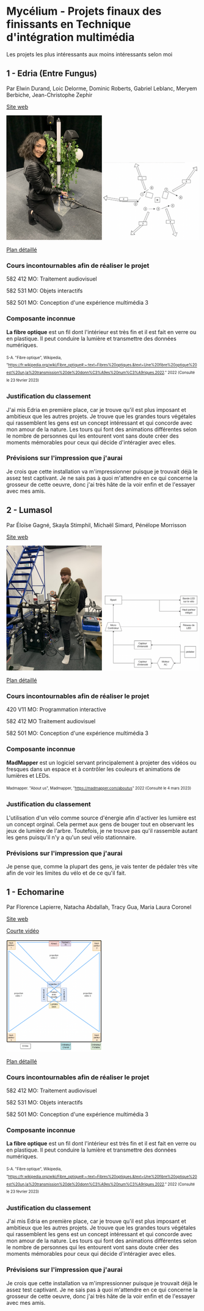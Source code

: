 # Mycélium - Projets finaux des finissants en Technique d'intégration multimédia
Les projets les plus intéressants aux moins intéressants selon moi

## 1 - Edria (Entre Fungus)
Par Elwin Durand, Loic Delorme, Dominic Roberts, Gabriel Leblanc, Meryem Berbiche, Jean-Christophe Zephir

[Site web](https://tim-montmorency.com/2023/projets/ENTRE-FUNGUS/docs/web/index.html)

<img src="images/edria.jpg" width=250px heigth=250px />
<img src="images/plan_edria.png" width=250px heigth=250px />

[Plan détaillé](https://github.com/F-C-A/EDRIA/tree/main/docs/preproduction#cartographie)


### Cours incontournables afin de réaliser le projet
582 412 MO: Traitement audiovisuel 

582 531 MO: Objets interactifs

582 501 MO: Conception d'une expérience multimédia 3

### Composante inconnue
**La fibre optique** est un fil dont l'intérieur est très fin et il est fait en verre ou en plastique. Il peut conduire la lumière et transmettre des données numériques. 

<sup><sub>S-A. "Fibre optique", Wikipedia, "https://fr.wikipedia.org/wiki/Fibre_optique#:~:text=Fibres%20optiques.&text=Une%20fibre%20optique%20est%20un,la%20transmission%20de%20donn%C3%A9es%20num%C3%A9riques.2022." 2022 (Consulté le 23 février 2023)</sub></sup>

### Justification du classement
J'ai mis Edria en première place, car je trouve qu'il est plus imposant et ambitieux que les autres projets. Je trouve que les grandes tours végétales qui rassemblent les gens est un concept intéressant et qui concorde avec mon amour de la nature. Les tours qui font des animations différentes selon le nombre de personnes qui les entourent vont sans doute créer des moments mémorables pour ceux qui décide d'intéragier avec elles. 

### Prévisions sur l'impression que j'aurai
Je crois que cette installation va m'impressionner puisque je trouvait déjà le assez test captivant. Je ne sais pas à quoi m'attendre en ce qui concerne la grosseur de cette oeuvre, donc j'ai très hâte de la voir enfin et de l'essayer avec mes amis.

## 2 - Lumasol

Par Éloïse Gagné, Skayla Stimphil, Michaël Simard, Pénélope Morrisson

[Site web](https://tim-montmorency.com/2023/projets/LumaSol/docs/web/index.html)


<img src="images/lumasol.jpg" width=250px heigth=250px />
<img src="images/plan_lumasol.png" width=250px heigth=250px />

[Plan détaillé](https://github.com/Kawabongaaa/LumaSol/tree/main/docs/preproduction#Cartographie-et-Ressources-spatiales-requises-(rangement-et-locaux))

### Cours incontournables afin de réaliser le projet
420 V11 MO: Programmation interactive

582 412 MO Traitement audiovisuel


582 501 MO: Conception d'une expérience multimédia 3

### Composante inconnue
**MadMapper** est un logiciel servant principalement à projeter des vidéos ou fresques dans un espace et à contrôler les couleurs et animations de lumières et LEDs.

<sup><sub> Madmapper. "About us", Madmapper, "https://madmapper.com/aboutus" 2022 (Consulté le 4 mars 2023)</sub></sup>

### Justification du classement
L'utilisation d'un vélo comme source d'énergie afin d'activer les lumière est un concept orginal. Cela permet aux gens de bouger tout en observant les jeux de lumière de l'arbre. Toutefois, je ne trouve pas qu'il rassemble autant les gens puisqu'il n'y a qu'un seul vélo stationnaire.

### Prévisions sur l'impression que j'aurai
Je pense que, comme la plupart des gens, je vais tenter de pédaler très vite afin de voir les limites du vélo et de ce qu'il fait.

## 1 - Echomarine 
Par Florence Lapierre, Natacha Abdallah, Tracy Gua, Maria Laura Coronel


[Site web](https://tim-montmorency.com/2023/projets/Echomarine/docs/web/index.html)

[Courte vidéo](https://youtube.com/shorts/73GodWTeL10?feature=share)

<img src="images/plan_echo.png" width=250px heigth=250px />

[Plan détaillé](https://github.com/Echomarine/Echomarine/tree/main/docs/preproduction)


### Cours incontournables afin de réaliser le projet
582 412 MO: Traitement audiovisuel 

582 531 MO: Objets interactifs

582 501 MO: Conception d'une expérience multimédia 3

### Composante inconnue
**La fibre optique** est un fil dont l'intérieur est très fin et il est fait en verre ou en plastique. Il peut conduire la lumière et transmettre des données numériques. 

<sup><sub>S-A. "Fibre optique", Wikipedia, "https://fr.wikipedia.org/wiki/Fibre_optique#:~:text=Fibres%20optiques.&text=Une%20fibre%20optique%20est%20un,la%20transmission%20de%20donn%C3%A9es%20num%C3%A9riques.2022." 2022 (Consulté le 23 février 2023)</sub></sup>

### Justification du classement
J'ai mis Edria en première place, car je trouve qu'il est plus imposant et ambitieux que les autres projets. Je trouve que les grandes tours végétales qui rassemblent les gens est un concept intéressant et qui concorde avec mon amour de la nature. Les tours qui font des animations différentes selon le nombre de personnes qui les entourent vont sans doute créer des moments mémorables pour ceux qui décide d'intéragier avec elles. 

### Prévisions sur l'impression que j'aurai
Je crois que cette installation va m'impressionner puisque je trouvait déjà le assez test captivant. Je ne sais pas à quoi m'attendre en ce qui concerne la grosseur de cette oeuvre, donc j'ai très hâte de la voir enfin et de l'essayer avec mes amis.














